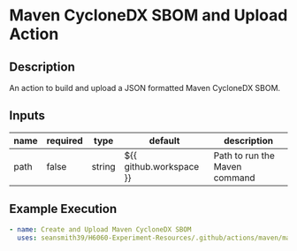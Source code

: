 # Maven CycloneDX SBOM and Upload Action

## Description

An action to build and upload a JSON formatted Maven CycloneDX SBOM.

## Inputs

| name            | required | type   | default                 | description                   |
| --------------- | -------- | ------ |-------------------------|-------------------------------|
| path            | false    | string | ${{ github.workspace }} | Path to run the Maven command |

## Example Execution

```yaml
- name: Create and Upload Maven CycloneDX SBOM
  uses: seansmith39/H6060-Experiment-Resources/.github/actions/maven/maven-sbom
```

